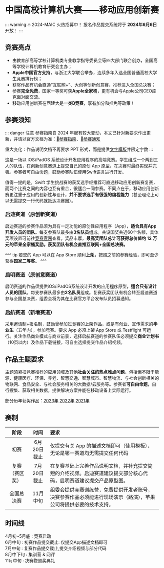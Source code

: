 ﻿# 中国高校计算机大赛——移动应用创新赛

::: warning 
🔥 2024-MAIC 火热招募中！
报名作品提交系统将于 **2024年6月6日** 开放！
:::
## 竞赛亮点

- 由教育部高等学校计算机类专业教学指导委员会等四大部门联合创办，全国高等学校计算机教育研究会主办；
- **Apple中国官方支持**，与浙江大学联合举办，连续多年入选全国普通高校大学生竞赛排行榜；
- 获奖作品有机会直通“互联网+”、大创等创新创意赛，推荐进入全国总决赛；
- 参赛**完全免费**，国家一等奖可获**Apple全家桶**，更有机会与Apple公司CEO库克面对面交流。
- 移动应用创新赛在西建大是**一类B竞赛**，享有加分和推免等政策！

## 参赛须知

::: danger 注意
参赛指南自 2024 年起有较大变动，本文已针对新要求作出更新，并请以官方文档为准：[🔗参赛指南](http://www.appcontest.net/details/entryGuide)、[🔗参赛通知](https://mp.weixin.qq.com/s/lxU5EA_OYr_zvht_UTTvmQ)

重大变化：作品说明文档不再要求 PPT 形式，而是提供[文字模版](https://oss.moocollege.com/24402/edit/eqCMRHZr_1717036700538.docx)并限定字数
:::

这是一场以 iOS/PadOS 系统设计开发应用程序的高端竞赛。学生组成一个两到三人的队伍，在创新创意赛道上提交自己的原创 App 原型，在决赛时最终实现并完善。参赛者可自由命题，鼓励参赛队伍使用Swift语言进行开发。

值得一提的是，Swift 学生挑战赛的获奖选手经推荐可直通移动应用创新赛复赛，而两个比赛之间的内容也互有重合，很适合一同参赛。不同点在于，移动应用创新赛更注重于应用的创新性与设计，**并不要求选手有很强的编程能力**（甚至理论上可以无需提交一行代码就抵达决赛圈）。

### 启迪赛道（原创新赛道）
启迪赛道的参赛作品须为具有一定功能的原创性应用程序（App），**适合具有App开发人员的团队**。每支参赛队最多由**3名队员**组成。共设国奖共近60个名额，具体奖项设置可前往[竞赛官网](http://www.appcontest.net/details/entryGuide)查看。奖品丰厚，**最高奖团队总计可获得总价值约 12 万元的苹果全家桶奖励。获奖团队有机会直推互联网+全国总决赛。**

^^^ tip
若您的 App 可以在 App Store 顺利**上架**，按照之前的参赛经验，即可至少获得**国家二等奖**。
^^^

### 启明赛道（原创意赛道）

启明赛道的作品须提供iOS/iPadOS系统设计开发的应用程序原型，**适合只有设计人员的团队**。每支参赛队最多由**2名队员**组成。复赛获奖团队有机会转至启迪赛道参与全国总决赛，组委会将为其在比赛官方平台发布队员招募通知。

### 启航赛道（新增赛道）

采用邀请制+报名制，鼓励曾参加过竞赛的上架作品，或是有创业、宣传需求的**毕业生**（五年内），参加竞赛。要求 App 必须上架 App Store 或 Testflight 可运行。关注作品商业模式与商业前景，选择启航赛道的参赛队伍必须提交**商业计划书**（10页以内）及作品下载链接，可自主选择提交作品介绍视频。

## 作品主题要求

主题须紧扣竞赛推荐的应用领域及其他**社会关注的热点难点问题**，包括但不限于能源、健康医疗、环保、养老、智慧交通、智慧城市、智慧物流、与社会创新相关的物联网、食品安全、与社会服务相关的大数据/云服务等。参赛者**可自由命题**，自行搜集、获取相关数据，提供解决方案并能在移动设备上实际运行。

部分历年获奖作品：[2023年](https://sspai.com/post/82738) [2022年](https://sspai.com/post/75611) [2021年](https://sspai.com/post/70453)

## 赛制

<table><thead><tr><th style="text-align:center;">阶段</th><th style="text-align:center;">时间</th><th style="text-align:left;">要求</th></tr></thead><tbody><tr><td style="text-align:center;">初赛</td><td style="text-align:center;">6月20日截止</td><td style="text-align:left;">仅提交有关 App 的描述文档即可（使用模板），无论是哪一赛道均无需提交任何代码</td></tr><tr><td style="text-align:center;">复赛（赛区奖）</td><td style="text-align:center;">7月20日截止</td><td style="text-align:left;">在复赛基础上完善作品说明文档，并补充提交简短的介绍视频。启迪赛道建议提交部分核心代码，启明赛道建议提交产品原型图。</td></tr><tr><td style="text-align:center;">全国总决赛</td><td style="text-align:center;">11月中旬</td><td style="text-align:left;">组委会提供竞赛训练营，免费提供开发者账号，决赛参赛作品必须能进行现场演示（路演），苹果公司将提供必要的技术支持。</td></tr></tbody></table>

## 时间线

4月初~5月底 : 竞赛启动  
6月中旬 : 初赛作品提交截止: 仅提交App描述文档即可  
7月中旬 : 复赛作品提交截止,提交介绍视频与部分代码  
8月中下旬 : 集训营 & 网评  
11月中旬 : 决赛暨颁奖典礼  
